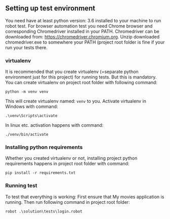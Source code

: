 ## Setting up test environment

   You need have at least python version: 3.6 installed to your machine to run robot test. For browser automation test 
   you need Chrome browser and corresponding Chromedriver installed in your PATH. Chromedriver can be
   downloaded from: https://chromedriver.chromium.org. Unzip downloaded chromedriver.exe to somewhere your PATH 
   (project root folder is fine if your run your tests there. 
   
### virtualenv

It is recommended that you create virtualenv (=separate python environment just for this project) for running tests. 
But this is mandatory. You can create virtualenv on project root folder with following command:

  ```shell
  python -m venv venv
  ```

This will create virtualenv named: `venv` to you. Activate virtualenv in Windows with command:

   ```shell
   .\venv\Scripts\activate
   ```

In linux etc. activation happens with command:
   ```shell
   ./venv/bin/activate
   ```

### Installing python requirements

Whether you created virtualenv or not, installing project python requirements happens in project root folder with command:
   ```shell
   pip install -r requirements.txt
   ```

### Running test

To test that everything is working: First ensure that My movies application is running. Then run following command in
project root folder:
   ```shell
   robot .\solution\tests\login.robot
   ```